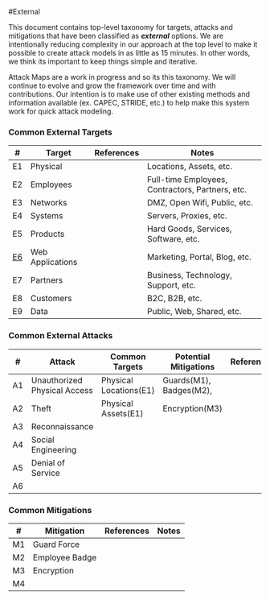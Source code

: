 
#External

This document contains top-level taxonomy for targets, attacks and mitigations that have been classified as ***external*** options.  We are intentionally reducing complexity in our approach at the top level to make it possible to create attack models in as little as 15 minutes. In other words, we think its important to keep things simple and iterative.

Attack Maps are a work in progress and so its this taxonomy.  We will continue to evolve and grow the framework over time and with contributions.  Our intention is to make use of other existing methods and information available (ex. CAPEC, STRIDE, etc.) to help make this system work for quick attack modeling.

### Common External Targets

| # | Target| References |Notes|
|---|-------|------------|-----|
|E1|Physical||Locations, Assets, etc.|
|E2|Employees||Full-time Employees, Contractors, Partners, etc.|
|E3|Networks||DMZ, Open Wifi, Public, etc.|
|E4|Systems||Servers, Proxies, etc.|
|E5|Products||Hard Goods, Services, Software, etc.|
|[E6](E6-Web-Applications/README.md)|Web Applications||Marketing, Portal, Blog, etc.|
|E7|Partners||Business, Technology, Support, etc.|
|E8|Customers||B2C, B2B, etc.|
|E9|Data||Public, Web, Shared, etc.|

### Common External Attacks 

| # |Attack|Common Targets|Potential Mitigations|References|
|---|------|--------------|---------------------|----------|
|A1|Unauthorized Physical Access|Physical Locations(E1)|Guards(M1), Badges(M2), ||
|A2|Theft|Physical Assets(E1)|Encryption(M3)||
|A3|Reconnaissance||||
|A4|Social Engineering||||
|A5|Denial of Service||||
|A6|||||


### Common Mitigations 

|#|Mitigation|References|Notes|
|---|----------|----------|----|
|M1|Guard Force|||
|M2|Employee Badge|||
|M3|Encryption|||
|M4||||






